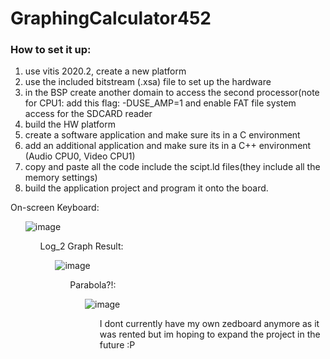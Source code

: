 # GraphingCalculator452

### How to set it up:
1. use vitis 2020.2, create a new platform
2. use the included bitstream (.xsa) file to set up the hardware
3. in the BSP create another domain to access the second processor(note for CPU1: add this flag: -DUSE_AMP=1 and enable FAT file system access for the SDCARD reader
4. build the HW platform
5. create a software application and make sure its in a C environment
6. add an additional application and make sure its in a C++ environment (Audio CPU0, Video CPU1)
7. copy and paste all the code include the scipt.ld files(they include all the memory settings)
8. build the application project and program it onto the board.

On-screen Keyboard:<ul>
![image](https://github.com/user-attachments/assets/c0bd21d9-2ec3-4d32-afba-bb7bfc2e6f10)<ul>
Log_2 Graph Result:<ul>
![image](https://github.com/user-attachments/assets/d615533c-f5ba-4d12-ac77-151b1dd732a8)<ul>
Parabola?!:<ul>
![image](https://github.com/user-attachments/assets/f8bb7c9e-b6c5-4aa4-a06e-3b85bcc21e75)<ul>

I dont currently have my own zedboard anymore as it was rented but im hoping to expand the project in the future :P

